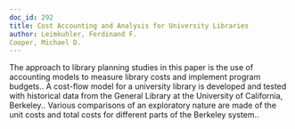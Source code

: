 ```yaml
---
doc_id: 292
title: Cost Accounting and Analysis for University Libraries
author: Leimkuhler, Ferdinand F.
Cooper, Michael D.
---
```


The approach to library planning studies in this paper is the use of 
accounting models to measure library costs and implement program budgets.. A 
cost-flow model for a university library is developed and tested with 
historical data from the General Library at the University of California,
Berkeley.. Various comparisons of an exploratory nature are made of the unit 
costs and total costs for different parts of the Berkeley system..